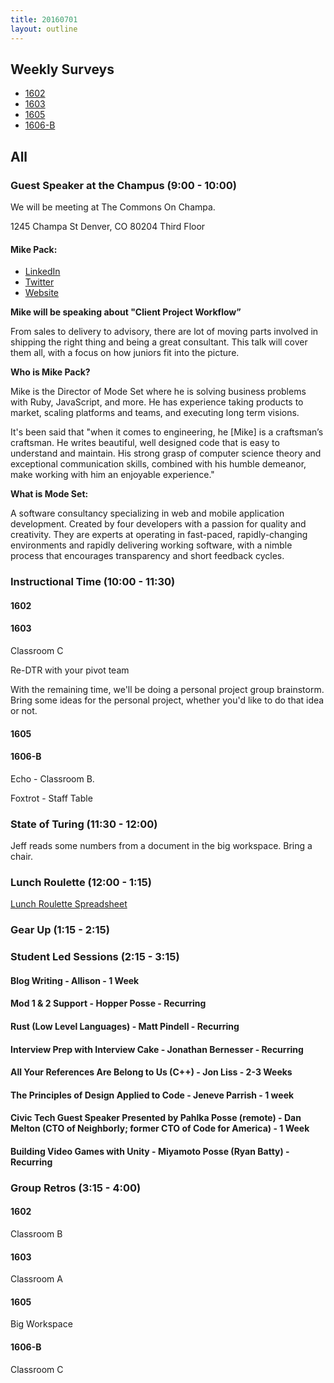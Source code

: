 ```yaml
---
title: 20160701
layout: outline
---
```



## Weekly Surveys

- [1602]()
- [1603](http://goo.gl/forms/kEQwv8qYxtce04X42)
- [1605]()
- [1606-B](http://goo.gl/forms/lX1L689TxMXtP5nH3)

## All

### Guest Speaker at the Champus (9:00 - 10:00)

We will be meeting at The Commons On Champa.

1245 Champa St
Denver, CO 80204
Third Floor

#### Mike Pack:

- [LinkedIn](https://www.linkedin.com/in/mikepackdev)
- [Twitter](https://twitter.com/mikepack_)
- [Website](http://www.mikepackdev.com/)

**Mike will be speaking about "Client Project Workflow”**

From sales to delivery to advisory, there are lot of moving parts involved in shipping the right thing and being a great consultant. This talk will cover them all, with a focus on how juniors fit into the picture.

**Who is Mike Pack?**

Mike is the Director of Mode Set where he is solving business problems with Ruby, JavaScript, and more. He has experience taking products to market, scaling platforms and teams, and executing long term visions.

It's been said that "when it comes to engineering, he [Mike] is a craftsman’s craftsman. He writes beautiful, well designed code that is easy to understand and maintain. His strong grasp of computer science theory and exceptional communication skills, combined with his humble demeanor, make working with him an enjoyable experience."

**What is Mode Set:**

A software consultancy specializing in web and mobile application development. Created by four developers with a passion for quality and creativity. They are experts at operating in fast-paced, rapidly-changing environments and rapidly delivering working software, with a nimble process that encourages transparency and short feedback cycles.

### Instructional Time (10:00 - 11:30)

#### 1602

#### 1603

Classroom C

Re-DTR with your pivot team

With the remaining time, we'll be doing a personal project group brainstorm. Bring some ideas for the personal project, whether you'd like to do that idea or not.

#### 1605

#### 1606-B

Echo - Classroom B.

Foxtrot - Staff Table

### State of Turing (11:30 - 12:00)

Jeff reads some numbers from a document in the big workspace. Bring a chair.

### Lunch Roulette (12:00 - 1:15)

[Lunch Roulette Spreadsheet](https://docs.google.com/spreadsheets/d/1-NUc9JB2jkAAgGR5UyuSC_L_TPRHuCejPLdCWLyVOYw/edit#gid=0)

### Gear Up (1:15 - 2:15)

### Student Led Sessions (2:15 - 3:15)

#### Blog Writing - Allison - 1 Week
#### Mod 1 & 2 Support - Hopper Posse - Recurring
#### Rust (Low Level Languages) - Matt Pindell - Recurring
#### Interview Prep with Interview Cake - Jonathan Bernesser - Recurring
#### All Your References Are Belong to Us (C++) - Jon Liss - 2-3 Weeks
#### The Principles of Design Applied to Code - Jeneve Parrish - 1 week
#### Civic Tech Guest Speaker Presented by Pahlka Posse (remote) - Dan Melton (CTO of Neighborly; former CTO of Code for America) - 1 Week
#### Building Video Games with Unity - Miyamoto Posse (Ryan Batty) - Recurring

### Group Retros (3:15 - 4:00)

#### 1602

Classroom B

#### 1603

Classroom A

#### 1605

Big Workspace

#### 1606-B

Classroom C
